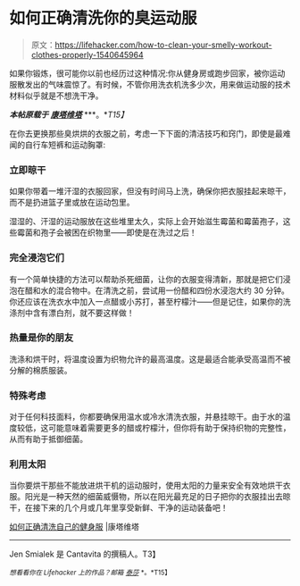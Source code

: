 # 如何正确清洗你的臭运动服

> 原文：<https://lifehacker.com/how-to-clean-your-smelly-workout-clothes-properly-1540645964>

如果你锻炼，很可能你以前也经历过这种情况:你从健身房或跑步回家，被你运动服散发出的气味震惊了。有时候，不管你用洗衣机洗多少次，用来做运动服的技术材料似乎就是不想洗干净。



***本帖原载于*** [***康塔维塔***](http://cantavita.com/blog/) ***。**T15】*

在你去更换那些臭烘烘的衣服之前，考虑一下下面的清洁技巧和窍门，即使是最难闻的自行车短裤和运动胸罩:

### 立即晾干

如果你带着一堆汗湿的衣服回家，但没有时间马上洗，确保你把衣服挂起来晾干，而不是扔进篮子里或放在运动包里。

湿湿的、汗湿的运动服放在这些堆里太久，实际上会开始滋生霉菌和霉菌孢子，这些霉菌和孢子会被困在织物里——即使是在洗过之后！

### 完全浸泡它们

有一个简单快捷的方法可以帮助杀死细菌，让你的衣服变得清新，那就是把它们浸泡在醋和水的混合物中。在清洗之前，尝试用一份醋和四份水浸泡大约 30 分钟。你还应该在洗衣水中加入一点醋或小苏打，甚至柠檬汁——但是记住，如果你的洗涤剂中含有漂白剂，就不要这样做！

### 热量是你的朋友

洗涤和烘干时，将温度设置为织物允许的最高温度。这是最适合能承受高温而不被分解的棉质服装。

### 特殊考虑

对于任何科技面料，你都要确保用温水或冷水清洗衣服，并悬挂晾干。由于水的温度较低，这可能意味着需要更多的醋或柠檬汁，但你将有助于保持织物的完整性，从而有助于抵御细菌。

### 利用太阳

当你要烘干那些不能放进烘干机的运动服时，使用太阳的力量来安全有效地烘干衣服。阳光是一种天然的细菌威慑物，所以在阳光最充足的日子把你的衣服挂出去晾干，在接下来的几个月或几年里享受新鲜、干净的运动装备吧！

[如何正确清洗自己的健身服](http://cantavita.com/blogs/how-to-clean-your-workout-clothes-correctly/) |康塔维塔

* * *

Jen Smialek 是 Cantavita 的撰稿人。T3】

<small>*想看看你在 Lifehacker 上的作品？邮箱*</small> [<small>*泰莎*</small>](https://mail.google.com/mail/?view=cm&fs=1&tf=1&to=tessa@lifehacker.com) <small>*。*T15】</small>